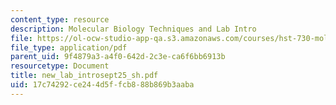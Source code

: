 ```yaml
---
content_type: resource
description: Molecular Biology Techniques and Lab Intro
file: https://ol-ocw-studio-app-qa.s3.amazonaws.com/courses/hst-730-molecular-biology-for-the-auditory-system-fall-2002/17c74292ce244d5ffcb888b869b3aaba_new_lab_introsept25_sh.pdf
file_type: application/pdf
parent_uid: 9f4879a3-a4f0-642d-2c3e-ca6f6bb6913b
resourcetype: Document
title: new_lab_introsept25_sh.pdf
uid: 17c74292-ce24-4d5f-fcb8-88b869b3aaba
---
```

